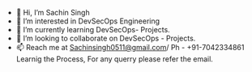 - 👋 Hi, I’m Sachin Singh
- 👀 I’m interested in DevSecOps Engineering
- 🌱 I’m currently learning DevSecOps- Projects. 
- 💞️ I’m looking to collaborate on DevSecOps - Projects. 
- 📫 Reach me at Sachinsingh0511@gmail.com/ Ph - +91-7042334861
Learnig the Process, For any querry please refer the email. 
<!---
Sachin8801/Sachin8801 is a ✨ special ✨ repository because its `README.md` (this file) appears on your GitHub profile.
You can click the Preview link to take a look at your changes.
--->

